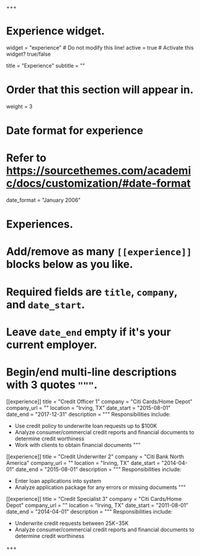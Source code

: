 +++
# Experience widget.
widget = "experience"  # Do not modify this line!
active = true  # Activate this widget? true/false

title = "Experience"
subtitle = ""

# Order that this section will appear in.
weight = 3

# Date format for experience
#   Refer to https://sourcethemes.com/academic/docs/customization/#date-format
date_format = "January 2006"

# Experiences.
#   Add/remove as many `[[experience]]` blocks below as you like.
#   Required fields are `title`, `company`, and `date_start`.
#   Leave `date_end` empty if it's your current employer.
#   Begin/end multi-line descriptions with 3 quotes `"""`.
[[experience]]
  title = "Credit Officer 1"
  company = "Citi Cards/Home Depot"
  company_url = ""
  location = "Irving, TX"
  date_start = "2015-08-01"
  date_end = "2017-12-31"
  description = """
  Responsibilities include:
  
  * Use credit policy to underwrite loan requests up to $100K
  * Analyze consumer/commercial credit reports and financial documents to determine credit worthiness 
  * Work with clients to obtain financial documents
  """

[[experience]]
  title = "Credit Underwriter 2"
  company = "Citi Bank North America"
  company_url = ""
  location = "Irving, TX"
  date_start = "2014-04-01"
  date_end = "2015-08-01"
  description = """
  Responsibilities include:
  
  * Enter loan applications into system
  * Analyze application package for any errors or missing documents
  """
  
  [[experience]]
  title = "Credit Specialist 3"
  company = "Citi Cards/Home Depot"
  company_url = ""
  location = "Irving, TX"
  date_start = "2011-08-01"
  date_end = "2014-04-01"
  description = """
  Responsibilities include:
  
  * Underwrite credit requests between $25K-$35K
  * Analyze consumer/commercial credit reports and financial documents to determine credit worthiness 

+++
